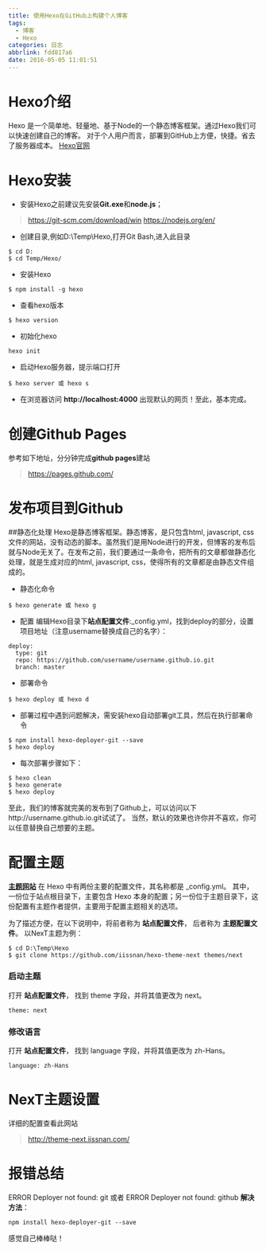 ```yaml
---
title: 使用Hexo在GitHub上构建个人博客
tags:
  - 博客
  - Hexo
categories: 日志
abbrlink: fdd817a6
date: 2016-05-05 11:01:51
---
```

# Hexo介绍
Hexo 是一个简单地、轻量地、基于Node的一个静态博客框架。通过Hexo我们可以快速创建自己的博客。
对于个人用户而言，部署到GitHub上方便，快捷。省去了服务器成本。
[Hexo官网](http://hexo.io/)
# Hexo安装
* 安装Hexo之前建议先安装**Git.exe**和**node.js**； 
> https://git-scm.com/download/win
> https://nodejs.org/en/
* 创建目录,例如D:\Temp\Hexo,打开Git Bash,进入此目录
```    
$ cd D:
$ cd Temp/Hexo/
```
<!-- more -->
* 安装Hexo
```
$ npm install -g hexo
```
* 查看hexo版本
```
$ hexo version
```
* 初始化hexo
```
hexo init
```
* 启动Hexo服务器，提示端口打开
```
$ hexo server 或 hexo s
```
* 在浏览器访问 **http://localhost:4000** 出现默认的网页！至此，基本完成。

# 创建Github Pages
参考如下地址，分分钟完成**github pages**建站
> https://pages.github.com/

# 发布项目到Github
##静态化处理
Hexo是静态博客框架。静态博客，是只包含html, javascript, css文件的网站，没有动态的脚本。虽然我们是用Node进行的开发，但博客的发布后就与Node无关了。在发布之前，我们要通过一条命令，把所有的文章都做静态化处理，就是生成对应的html, javascript, css，使得所有的文章都是由静态文件组成的。

* 静态化命令
```
$ hexo generate 或 hexo g
```
* 配置
编辑Hexo目录下**站点配置文件**:_config.yml，找到deploy的部分，设置项目地址（注意username替换成自己的名字）：
```
deploy:
  type: git
  repo: https://github.com/username/username.github.io.git
  branch: master
```
* 部署命令
```
$ hexo deploy 或 hexo d
```
* 部署过程中遇到问题解决，需安装hexo自动部署git工具，然后在执行部署命令
```
$ npm install hexo-deployer-git --save
$ hexo deploy
```
* 每次部署步骤如下：
```
$ hexo clean
$ hexo generate
$ hexo deploy
```
至此，我们的博客就完美的发布到了Github上，可以访问以下http://username.github.io.git试试了。
当然，默认的效果也许你并不喜欢，你可以任意替换自己想要的主题。
# 配置主题
[**主题网站**](https://hexo.io/themes/)
在 Hexo 中有两份主要的配置文件，其名称都是 _config.yml。 其中，一份位于站点根目录下，主要包含 Hexo 本身的配置；另一份位于主题目录下，这份配置有主题作者提供，主要用于配置主题相关的选项。

为了描述方便，在以下说明中，将前者称为 **站点配置文件**， 后者称为 **主题配置文件**。
以NexT主题为例：
```
$ cd D:\Temp\Hexo
$ git clone https://github.com/iissnan/hexo-theme-next themes/next
```
### 启动主题
打开 **站点配置文件**， 找到 theme 字段，并将其值更改为 next。
```
theme: next
```
### 修改语言
打开 **站点配置文件**， 找到 language 字段，并将其值更改为 zh-Hans。
```
language: zh-Hans
```
# NexT主题设置
详细的配置查看此网站
> http://theme-next.iissnan.com/

# 报错总结
ERROR Deployer not found: git 或者 ERROR Deployer not found: github
**解决方法**： 
```
npm install hexo-deployer-git --save
```

感觉自己棒棒哒！

